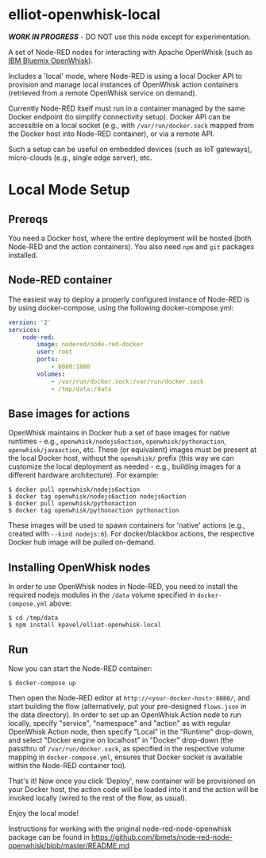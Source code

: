 elliot-openwhisk-local
======================

***WORK IN PROGRESS*** - DO NOT use this node except for experimentation.

A set of Node-RED nodes for interacting with Apache OpenWhisk (such as [IBM Bluemix OpenWhisk](https://console.ng.bluemix.net/openwhisk)).

Includes a 'local' mode, where Node-RED is using a local Docker API to provision and manage local instances of OpenWhisk action containers (retrieved from a remote OpenWhisk service on demand).

Currently Node-RED itself must run in a container managed by the same Docker endpoint (to simplify connectivity setup). Docker API can be accessible on a local socket (e.g., with `/var/run/docker.sock` mapped from the Docker host into Node-RED container), or via a remote API.

Such a setup can be useful on embedded devices (such as IoT gateways), micro-clouds (e.g., single edge server), etc.

# Local Mode Setup
## Prereqs
You need a Docker host, where the entire deployment will be hosted (both Node-RED and the action containers). You also need `npm` and `git` packages installed.
## Node-RED container
The easiest way to deploy a properly configured instance of Node-RED is by using docker-compose, using the following docker-compose.yml:
```yaml
version: '2'
services:
    node-red:
        image: nodered/node-red-docker
        user: root
        ports:
            - 8080:1880
        volumes:
            - /var/run/docker.sock:/var/run/docker.sock
            - /tmp/data:/data
```

## Base images for actions
OpenWhisk maintains in Docker hub a set of base images for native runtimes - e.g., `openwhisk/nodejs6action`, `openwhisk/pythonaction`, `openwhisk/javaaction`, etc. These (or equivalent) images must be present at the local Docker host, without the `openwhisk/` prefix (this way we can customize the local deployment as needed - e.g., building images for a different hardware architecture). For example:
```shell
$ docker pull openwhisk/nodejs6action
$ docker tag openwhisk/nodejs6action nodejs6action
$ docker pull openwhisk/pythonaction
$ docker tag openwhisk/pythonaction pythonaction
```
These images will be used to spawn containers for 'native' actions (e.g., created with `--kind nodejs:6`). For docker/blackbox actions, the respective Docker hub image will be pulled on-demand.
## Installing OpenWhisk nodes
In order to use OpenWhisk nodes in Node-RED, you need to install the required nodejs modules in the `/data` volume specified in `docker-compose.yml` above:
```
$ cd /tmp/data
$ npm install kpavel/elliot-openwhisk-local
```
## Run
Now you can start the Node-RED container:
```
$ docker-compose up
```
Then open the Node-RED editor at `http://<your-docker-host>:8080/`, and start building the flow (alternatively, put your pre-designed `flows.json` in the data directory). In order to set up an OpenWhisk Action node to run locally, specify "service", "namespace" and "action" as with regular OpenWhisk Action node, then specify "Local" in the "Runtime" drop-down, and select "Docker engine on localhost" in "Docker" drop-down (the passthru of `/var/run/docker.sock`, as specified in the respective volume mapping in `docker-compose.yml`, ensures that Docker socket is available within the Node-RED container too).

That's it! Now once you click 'Deploy', new container will be provisioned on your Docker host, the action code will be loaded into it and the action will be invoked locally (wired to the rest of the flow, as usual).

Enjoy the local mode!

Instructions for working with the original node-red-node-openwhisk package can be found in https://github.com/ibmets/node-red-node-openwhisk/blob/master/README.md
